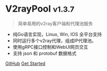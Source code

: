 <!-- ![logo](_media/icon.svg) -->

# V2rayPool <small>v1.3.7</small>

> 简单易用的v2ray客户端和代理池服务

- 纯Go语言实现，Linux, Win, IOS 全平台支持
- 同时运行多个v2ray代理，组成IP代理池。
- 使用gRPC接口控制和WebUI网页交互
- 支持 json 和 protobuf 数据格式

[GitHub](https://github.com/iotames/v2raypool/)
[Get Started](#简介)
